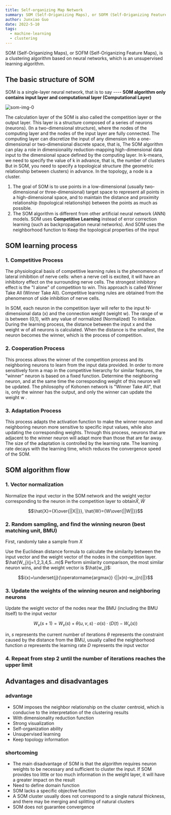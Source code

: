 ```yaml
---
title: Self-organizing Map Network 
summary: SOM (Self-Origanizing Maps), or SOFM (Self-Origanizing Feature Maps), is a clustering algorithm based on neural networks, which is an unsupervised learning algorithm.
author: Junxiao Guo
date: 2022-5-10
tags:
  - machine-learning
  - clustering
---
```


SOM (Self-Origanizing Maps), or SOFM (Self-Origanizing Feature Maps), is a clustering algorithm based on neural networks, which is an unsupervised learning algorithm.

## The basic structure of SOM

SOM is a single-layer neural network, that is to say ---- **SOM algorithm only contains input layer and computational layer (Computational Layer)**

![som-img-0](https://upload.wikimedia.org/wikipedia/commons/thumb/3/35/TrainSOM.gif/440px-TrainSOM.gif)

The calculation layer of the SOM is also called the competition layer or the output layer. This layer is a structure composed of a series of neurons (neurons). (In a two-dimensional structure), where the nodes of the computing layer and the nodes of the input layer are fully connected. The computing layer can discretize the input of any dimension into a one-dimensional or two-dimensional discrete space, that is, The SOM algorithm can play a role in dimensionality reduction-mapping high-dimensional data input to the dimensional space defined by the computing layer. In k-means, we need to specify the value of k in advance, that is, the number of clusters But in SOM, you need to specify a topological structure (the geometric relationship between clusters) in advance. In the topology, a node is a cluster.

1. The goal of SOM is to use points in a low-dimensional (usually two-dimensional or three-dimensional) target space to represent all points in a high-dimensional space, and to maintain the distance and proximity relationship (topological relationship) between the points as much as possible.
2. The SOM algorithm is different from other artificial neural network (ANN) models. SOM uses **Competitive Learning** instead of error correction learning (such as backpropagation neural networks). And SOM uses the neighborhood function to Keep the topological properties of the input

## SOM learning process

### 1. Competitive Process

The physiological basis of competitive learning rules is the phenomenon of lateral inhibition of nerve cells: when a nerve cell is excited, it will have an inhibitory effect on the surrounding nerve cells. The strongest inhibitory effect is the "I alone" of competition to win. This approach is called Winner Take All (Winner Take All). Competitive learning rules are obtained from the phenomenon of side inhibition of nerve cells.

In SOM, each neuron in the competition layer will refer to the input N-dimensional data (x) and the connection weight (weight w). The range of w is between {0,1}, with any value of normalized (Normalized) To initialize. During the learning process, the distance between the input x and the weight w of all neurons is calculated. When the distance is the smallest, the neuron becomes the winner, which is the process of competition.

### 2. Cooperation Process

This process allows the winner of the competition process and its neighboring neurons to learn from the input data provided. In order to more sensitively form a map in the competitive hierarchy for similar features, the "winner" neuron is based on a fixed function. Determine the neighboring neuron, and at the same time the corresponding weight of this neuron will be updated. The philosophy of Kohonen network is "Winner Take All", that is, only the winner has the output, and only the winner can update the weight w .

### 3. Adaptation Process

This process adapts the activation function to make the winner neuron and neighboring neuron more sensitive to specific input values, while also updating the corresponding weights. Through this process, neurons that are adjacent to the winner neuron will adapt more than those that are far away. The size of the adaptation is controlled by the learning rate. The learning rate decays with the learning time, which reduces the convergence speed of the SOM.

## SOM algorithm flow

### 1. Vector normalization

Normalize the input vector in the SOM network and the weight vector corresponding to the neuron in the competition layer to obtain$\hat{X},\hat{W}$

$$\hat{X}={X\over{||X||}}, \hat{W}={W\over{||W||}}$$

### 2. Random sampling, and find the winning neuron (best matching unit, BMU)

First, randomly take a sample from $X$

Use the Euclidean distance formula to calculate the similarity between the input vector and the weight vector of the nodes in the competition layer. $\hat{W_j}(j=1,2,3,4,5...m)$ Perform similarity comparison, the most similar neuron wins, and the weight vector is $\hat{w_j}$:

$$i(x)=\underset{j}{\operatorname{argmax}} {||x(n)-w_j(n)||}$$

### 3. Update the weights of the winning neuron and neighboring neurons

Update the weight vector of the nodes near the BMU (including the BMU itself) to the input vector

$$W_v(s+1)=W_v(s)+\theta(u,v,s)\cdot\alpha(s)\cdot(D(t)-W_v(s))$$

in,
$s$ represents the current number of iterations
$\theta$ represents the constraint caused by the distance from the BMU, usually called the neighborhood function
$\alpha$ represents the learning rate
$D$ represents the input vector

### 4. Repeat from step 2 until the number of iterations reaches the upper limit

## Advantages and disadvantages

### advantage

- SOM imposes the neighbor relationship on the cluster centroid, which is conducive to the interpretation of the clustering results
- With dimensionality reduction function
- Strong visualization
- Self-organization ability
- Unsupervised learning
- Keep topology information

### shortcoming

- The main disadvantage of SOM is that the algorithm requires neuron weights to be necessary and sufficient to cluster the input. If SOM provides too little or too much information in the weight layer, it will have a greater impact on the result
- Need to define domain function
- SOM lacks a specific objective function
- A SOM cluster usually does not correspond to a single natural thickness, and there may be merging and splitting of natural clusters
- SOM does not guarantee convergence
